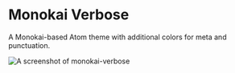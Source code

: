 # Monokai Verbose

A Monokai-based Atom theme with additional colors for meta and punctuation.

![A screenshot of monokai-verbose](http://emuvente.com/img/monokai-verbose/screenshot.png)
